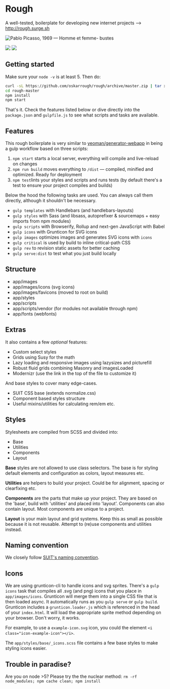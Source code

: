 # Rough

A well-tested, boilerplate for developing new internet projects --> http://rough.surge.sh

![Pablo Picasso, 1969 — Homme et femme- bustes](http://i.imgur.com/nSxXkO5.jpg)

![](https://travis-ci.org/oskarrough/rough.svg) ![](https://david-dm.org/oskarrough/rough.svg)

## Getting started

Make sure your `node -v` is at least 5. Then do:

```bash
curl -sL https://github.com/oskarrough/rough/archive/master.zip | tar xz
cd rough-master
npm install
npm start
```

That's it. Check the features listed below or dive directly into the `package.json` and `gulpfile.js` to see what scripts and tasks are available.

## Features

This rough boilerplate is very similar to [yeoman/generator-webapp](https://github.com/yeoman/generator-webapp) in being a gulp workflow based on three scripts:

1. `npm start` starts a local server, everything will compile and live-reload on changes
2. `npm run build` moves everything to `/dist` — compiled, minified and optimized. Ready for deployment
3. `npm test`lints your styles and scripts and runs tests (by default there's a test to ensure your project compiles and builds)

Below the hood the following tasks are used. You can always call them directly, although it shouldn't be necessary.

- `gulp templates` with Handlebars (and handlebars-layouts)
- `gulp styles` with Sass (and libsass, autoprefixer & sourcemaps + easy imports from npm modules)
- `gulp scripts` with Browserify, Rollup and next-gen JavaScript with Babel
- `gulp icons` with Grunticon for SVG icons
- `gulp images` optimizes images and generates SVG icons with `icons`
- `gulp critical` is used by build to inline critical-path CSS
- `gulp rev` to revision static assets for better caching
- `gulp serve:dist` to test what you just build locally

## Structure

- app/images
- app/images/icons (svg icons)
- app/images/favicons (moved to root on build)
- app/styles
- app/scripts
- app/scripts/vendor (for modules not available through npm)
- app/fonts (webfonts)

## Extras

It also contains a few *optional* features:

- Custom select styles
- Grids using Susy for the math
- Lazy loading and responsive images using lazysizes and picturefill
- Robust fluid grids combining Masonry and imagesLoaded
- Modernizr (use the link in the top of the file to customize it)

And base styles to cover many edge-cases.

- SUIT CSS base (extends normalize.css)
- Component based styles structure
- Useful mixins/utilities for calculating rem/em etc.

## Styles

Stylesheets are compiled from SCSS and divided into:

- Base
- Utilities
- Components
- Layout

**Base** styles are not allowed to use class selectors. The base is for styling default elements and configuration as colors, layout measures etc.

**Utilities** are helpers to build your project. Could be for alignment, spacing or clearfixing etc.

**Components** are the parts that make up your project. They are based on the 'base', build with 'utilities' and placed into 'layout'. Components can also contain layout. Most components are unique to a project.

**Layout** is your main layout and grid systems. Keep this as small as possible because it is not reusable. Attempt to (re)use components and utilities instead.

## Naming convention

We closely follow [SUIT's naming convention](https://github.com/suitcss/suit/blob/master/doc/naming-conventions.md).

## Icons

We are using grunticon-cli to handle icons and svg sprites. There's a `gulp icons` task that compiles all .svg (and png) icons that you place in `app/images/icons`. Grunticon will merge them into a single CSS file that is then loaded async. It automatically runs as you  `gulp serve` or `gulp build`. Grunticon includes a `grunticon.loader.js` which is referenced in the head of your `index.html`. It will load the appropriate sprite method depending on your browser. Don't worry, it works.

For example, to use a `example-icon.svg` icon, you could the element `<i class="icon-example-icon"></i>`.

The `app/styles/base/_icons.scss` file contains a few base styles to make styling icons easier.

## Trouble in paradise?

Are you on node >5? Please try the the nuclear method: `rm -rf node_modules; npm cache clean; npm install`
